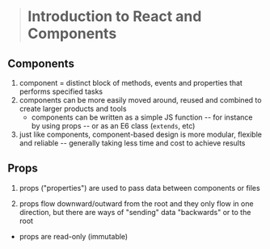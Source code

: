> # Introduction to React and Components

## Components

1. component = distinct block of methods, events and properties that performs specified tasks
1. components can be more easily moved around, reused and combined to create larger products and tools
    - components can be written as a simple JS function -- for instance by using props -- or as an E6 class (`extends`, etc)
1. just like components, component-based design is more modular, flexible and reliable -- generally taking less time and cost to achieve results

## Props

1. props ("properties") are used to pass data between components or files

1. props flow downward/outward from the root and they only flow in one direction, but there are ways of "sending" data "backwards" or to the root

- props are read-only (immutable)